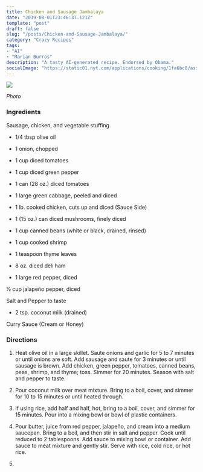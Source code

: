 ```yaml
---
title: Chicken and Sausage Jambalaya
date: "2019-08-01T23:46:37.121Z"
template: "post"
draft: false
slug: "/posts/Chicken-and-Sausage-Jambalaya/"
category: "Crazy Recipes"
tags:
- "AI"
- "Marian Burros"
description: "A tasty AI-generated recipe. Endorsed by Obama."
socialImage: "https://static01.nyt.com/applications/cooking/1fa6bc8/assets/16.png?1"
---
```


![](https://static01.nyt.com/applications/cooking/1fa6bc8/assets/16.png?1)

*Photo*
### Ingredients

Sausage, chicken, and vegetable stuffing

* 1/4 tbsp olive oil

* 1 onion, chopped

* 1 cup diced tomatoes

* 1 cup diced green pepper

* 1 can (28 oz.) diced tomatoes

* 1 large green cabbage, peeled and diced

* 1 lb. cooked chicken, cuts up and diced (Sauce Side)

* 1 (15 oz.) can diced mushrooms, finely diced

* 1 cup canned beans (white or black, drained, rinsed)

* 1 cup cooked shrimp

* 1 teaspoon thyme leaves

* 8 oz. diced deli ham

* 1 large red pepper, diced

½ cup jalapeño pepper, diced

Salt and Pepper to taste

* 2 tsp. coconut milk (drained)

Curry Sauce (Cream or Honey)
### Directions

1. Heat olive oil in a large skillet. Saute onions and garlic for 5 to 7 minutes or until onions are soft. Add sausage and saute for 3 minutes or until sausage is brown. Add chicken, green pepper, tomatoes, canned beans, peas, shrimp, and thyme; toss. Simmer for 20 minutes. Season with salt and pepper to taste.

1. Pour coconut milk over meat mixture. Bring to a boil, cover, and simmer for 10 to 15 minutes or until heated through.

1. If using rice, add half and half, hot, bring to a boil, cover, and simmer for 15 minutes. Pour into a mixing bowl or bowl of plastic containers.

1. Pour butter, juice from red pepper, jalapeño, and cream into a medium saucepan. Bring to a boil, and then stir in salt and pepper. Cook until reduced to 2 tablespoons. Add sauce to mixing bowl or container. Add sauce to meat mixture and gently stir. Serve with rice, cold rice, or hot rice.

1. 